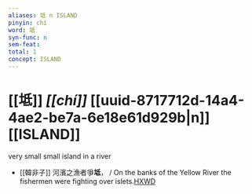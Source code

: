 ```yaml
---
aliases: 坻 n ISLAND
pinyin: chí
word: 坻
syn-func: n
sem-feat: 
total: 1
concept: ISLAND 
---
```

# [[坻]] *[[chí]]*  [[uuid-8717712d-14a4-4ae2-be7a-6e18e61d929b|n]] [[ISLAND]]
very small small island in a river
 - [[韓非子]] 河濱之漁者爭**坻**， / On the banks of the Yellow River the fishermen were fighting over islets.[HXWD](https://hxwd.org/textview.html?location=KR3c0005_tls_036-15a.6)